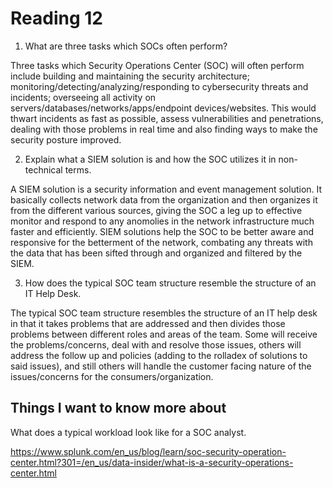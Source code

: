 # Reading 12

1. What are three tasks which SOCs often perform?

Three tasks which Security Operations Center (SOC) will often perform include building and maintaining the security architecture; monitoring/detecting/analyzing/responding to cybersecurity threats and incidents; overseeing all activity on servers/databases/networks/apps/endpoint devices/websites.  This would thwart incidents as fast as possible, assess vulnerabilities and penetrations, dealing with those problems in real time and also finding ways to make the security posture improved.

2. Explain what a SIEM solution is and how the SOC utilizes it in non-technical terms.

A SIEM solution is a security information and event management solution.  It basically collects network data from the organization and then organizes it from the different various sources, giving the SOC a leg up to effective monitor and respond to any anomolies in the network infrastructure much faster and efficiently.  SIEM solutions help the SOC to be better aware and responsive for the betterment of the network, combating any threats with the data that has been sifted through and organized and filtered by the SIEM.

3. How does the typical SOC team structure resemble the structure of an IT Help Desk.

The typical SOC team structure resembles the structure of an IT help desk in that it takes problems that are addressed and then divides those problems between different roles and areas of the team.  Some will receive the problems/concerns, deal with and resolve those issues, others will address the follow up and policies (adding to the rolladex of solutions to said issues), and still others will handle the customer facing nature of the issues/concerns for the consumers/organization.

## Things I want to know more about

What does a typical workload look like for a SOC analyst.


https://www.splunk.com/en_us/blog/learn/soc-security-operation-center.html?301=/en_us/data-insider/what-is-a-security-operations-center.html
